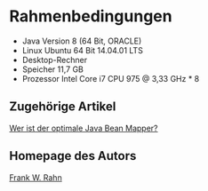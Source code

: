 # Rahmenbedingungen

* Java Version 8 (64 Bit, ORACLE)
* Linux Ubuntu 64 Bit 14.04.01 LTS
* Desktop-Rechner
* Speicher 11,7 GB
* Prozessor Intel Core i7 CPU 975 @ 3,33 GHz * 8

## Zugehörige Artikel
[Wer ist der optimale Java Bean Mapper?](http://www.frank-rahn.de/java-bean-mapper/?utm_source=github&utm_medium=readme&utm_campaign=performance&utm_content=bean-mapper-test-docs-jdk8-02)

## Homepage des Autors
[Frank W. Rahn](http://www.frank-rahn.de/?utm_source=github&utm_medium=readme&utm_campaign=performance&utm_content=bean-mapper-test-docs-jdk8-02)